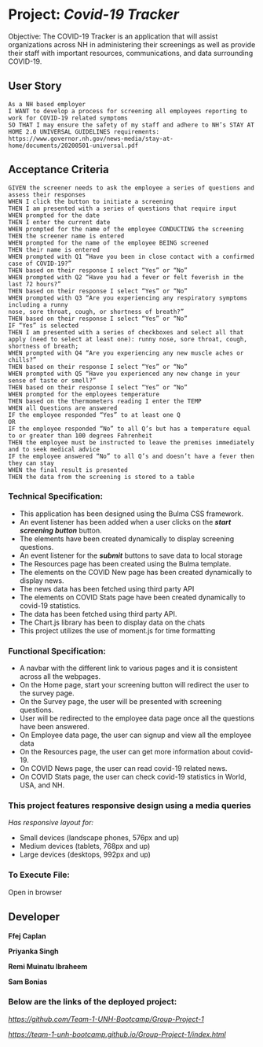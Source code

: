 # Project: ***Covid-19 Tracker***
Objective: The COVID-19 Tracker is an application that will assist organizations across NH in administering their screenings as well as provide their staff with important resources, communications, and data surrounding COVID-19.

## User Story
```
As a NH based employer
I WANT to develop a process for screening all employees reporting to work for COVID-19 related symptoms
SO THAT I may ensure the safety of my staff and adhere to NH’s STAY AT HOME 2.0 UNIVERSAL GUIDELINES requirements:
https://www.governor.nh.gov/news-media/stay-at-home/documents/20200501-universal.pdf
```
## Acceptance Criteria
```
GIVEN the screener needs to ask the employee a series of questions and assess their responses
WHEN I click the button to initiate a screening
THEN I am presented with a series of questions that require input
WHEN prompted for the date
THEN I enter the current date
WHEN prompted for the name of the employee CONDUCTING the screening
THEN the screener name is entered
WHEN prompted for the name of the employee BEING screened
THEN their name is entered
WHEN prompted with Q1 “Have you been in close contact with a confirmed case of COVID-19?”
THEN based on their response I select “Yes” or “No”
WHEN prompted with Q2 “Have you had a fever or felt feverish in the last 72 hours?”
THEN based on their response I select “Yes” or “No”
WHEN prompted with Q3 “Are you experiencing any respiratory symptoms including a runny
nose, sore throat, cough, or shortness of breath?”
THEN based on their response I select “Yes” or “No”
IF “Yes” is selected
THEN I am presented with a series of checkboxes and select all that apply (need to select at least one): runny nose, sore throat, cough, shortness of breath;
WHEN prompted with Q4 “Are you experiencing any new muscle aches or chills?”
THEN based on their response I select “Yes” or “No”
WHEN prompted with Q5 “Have you experienced any new change in your sense of taste or smell?”
THEN based on their response I select “Yes” or “No”
WHEN prompted for the employees temperature
THEN based on the thermometers reading I enter the TEMP
WHEN all Questions are answered
IF the employee responded “Yes” to at least one Q
OR
IF the employee responded “No” to all Q’s but has a temperature equal to or greater than 100 degrees Fahrenheit
THEN the employee must be instructed to leave the premises immediately and to seek medical advice
IF the employee answered “No” to all Q’s and doesn’t have a fever then they can stay
WHEN the final result is presented
THEN the data from the screening is stored to a table
```


### Technical Specification:
* This application has been designed using the Bulma CSS framework.
* An event listener has been added when a user clicks on the ***start screening button*** button.
* The elements have been created dynamically to display screening questions.
* An event listener for the ***submit*** buttons to save data to local storage
* The Resources page has been created using the Bulma template.
* The elements on the COVID New page has been created dynamically to display news.
* The news data has been fetched using third party API
* The elements on COVID Stats page have been created dynamically to covid-19 statistics.
* The data has been fetched using third party API.
* The Chart.js library has been to display data on the chats
* This project utilizes the use of moment.js for time formatting



### Functional Specification:
* A navbar with the different link to various pages and it is consistent across all the webpages.
* On the Home page, start your screening button will redirect the user to the survey page.
* On the Survey page, the user will be presented with screening questions.
* User will be redirected to the employee data page once all the questions have been answered.
* On Employee data page, the user can signup and view all the employee data
* On the Resources page, the user can get more information about covid-19.
* On COVID News page, the user can read covid-19 related news.
* On COVID Stats page, the user can check covid-19 statistics in World, USA, and NH.

### This project features responsive design using a media queries
*Has responsive layout for:*
* Small devices (landscape phones, 576px and up) 
* Medium devices (tablets, 768px and up) 
* Large devices (desktops, 992px and up) 


### To Execute File:
Open in browser

## Developer ##

**Ffej Caplan**

**Priyanka Singh**

**Remi Muinatu Ibraheem**

**Sam Bonias**




### Below are the links of the deployed project: ###

*https://github.com/Team-1-UNH-Bootcamp/Group-Project-1*

*https://team-1-unh-bootcamp.github.io/Group-Project-1/index.html*
